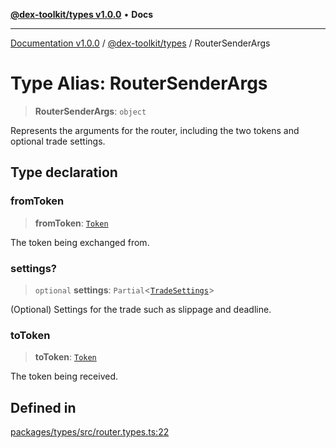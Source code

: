 [**@dex-toolkit/types v1.0.0**](../README.md) • **Docs**

***

[Documentation v1.0.0](../../../packages.md) / [@dex-toolkit/types](../README.md) / RouterSenderArgs

# Type Alias: RouterSenderArgs

> **RouterSenderArgs**: `object`

Represents the arguments for the router, including the two tokens and optional trade settings.

## Type declaration

### fromToken

> **fromToken**: [`Token`](Token.md)

The token being exchanged from.

### settings?

> `optional` **settings**: `Partial`\<[`TradeSettings`](TradeSettings.md)\>

(Optional) Settings for the trade such as slippage and deadline.

### toToken

> **toToken**: [`Token`](Token.md)

The token being received.

## Defined in

[packages/types/src/router.types.ts:22](https://github.com/niZmosis/dex-toolkit/blob/3d8b41b44787b30fbea5de3ab4737662ffb61bc8/packages/types/src/router.types.ts#L22)
